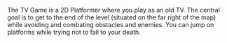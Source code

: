 The TV Game is a 2D Platformer where you play as an old TV. The central goal is to get to the end of the level (situated on the far right of the map) while 
avoiding and combating obstacles and enemies. You can jump on platforms while trying not to fall to your death.
